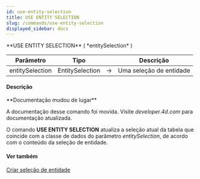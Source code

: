 ```yaml
---
id: use-entity-selection
title: USE ENTITY SELECTION
slug: /commands/use-entity-selection
displayed_sidebar: docs
---
```


<!--REF #_command_.USE ENTITY SELECTION.Syntax-->**USE ENTITY SELECTION** ( *entitySelection* )<!-- END REF-->
<!--REF #_command_.USE ENTITY SELECTION.Params-->
| Parâmetro | Tipo |  | Descrição |
| --- | --- | --- | --- |
| entitySelection | EntitySelection | &srarr; | Uma seleção de entidade |

<!-- END REF-->

#### Descrição 

<!--REF #_command_.USE ENTITY SELECTION.Summary-->**Documentação mudou de lugar**

A documentação desse comando foi movida.<!-- END REF--> Visite *developer.4d.com* para documentação atualizada.

O comando **USE ENTITY SELECTION** atualiza a seleção atual da tabela que coincide com a classe de dados do parâmetro *entitySelection*, de acordo com o conteúdo da seleção de entidade.

#### Ver também 

[Criar seleção de entidade](criar-selecao-de-entidade.md)  